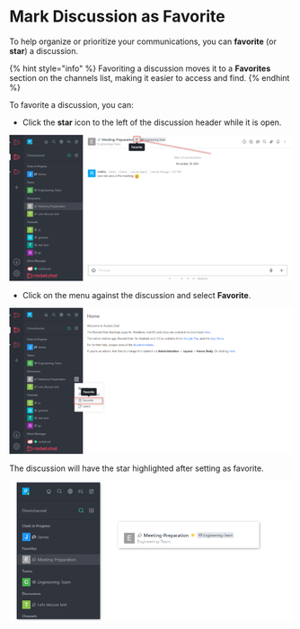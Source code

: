 # Mark Discussion as Favorite

To help organize or prioritize your communications, you can **favorite** (or **star**) a discussion.

{% hint style="info" %}
Favoriting a discussion moves it to a **Favorites** section on the channels list, making it easier to access and find.
{% endhint %}

To favorite a discussion, you can:

* Click the **star** icon to the left of the discussion header while it is open.

![](<../../../../../.gitbook/assets/image (676) (1).png>)

* Click on the menu against the discussion and select **Favorite**.

![](<../../../../../.gitbook/assets/image (647) (1).png>)

The discussion will have the star highlighted after setting as favorite.

![](<../../../../../.gitbook/assets/image (641) (1) (1) (1).png>)
